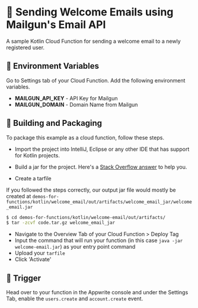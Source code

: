# 📧 Sending Welcome Emails using Mailgun's Email API
A sample Kotlin Cloud Function for sending a welcome email to a newly registered user.

## 📝 Environment Variables
Go to Settings tab of your Cloud Function. Add the following environment variables.

* **MAILGUN_API_KEY** - API Key for Mailgun 
* **MAILGUN_DOMAIN** - Domain Name from Mailgun

## 🚀 Building and Packaging

To package this example as a cloud function, follow these steps.

* Import the project into IntelliJ, Eclipse or any other IDE that has support for Kotlin projects. 

* Build a jar for the project. Here's a [Stack Overflow answer](https://stackoverflow.com/questions/1082580/how-to-build-jars-from-intellij-properly) to help you.

* Create a tarfile

If you followed the steps correctly, our output jar file would mostly be created at `demos-for-functions/kotlin/welcome_email/out/artifacts/welcome_email_jar/welcome_email.jar`

```bash
$ cd demos-for-functions/kotlin/welcome-email/out/artifacts/
$ tar -zcvf code.tar.gz welcome_email_jar
```

* Navigate to the Overview Tab of your Cloud Function > Deploy Tag
* Input the command that will run your function (in this case `java -jar welcome-email.jar`) as your entry point command
* Upload your `tarfile` 
* Click 'Activate'

## 🎯 Trigger

Head over to your function in the Appwrite console and under the Settings Tab, enable the `users.create` and `account.create` event.
